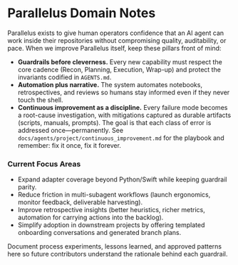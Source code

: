 # Parallelus Domain Notes

Parallelus exists to give human operators confidence that an AI agent can work inside their repositories without compromising quality, auditability, or pace. When we improve Parallelus itself, keep these pillars front of mind:

- **Guardrails before cleverness.** Every new capability must respect the core cadence (Recon, Planning, Execution, Wrap-up) and protect the invariants codified in `AGENTS.md`.
- **Automation plus narrative.** The system automates notebooks, retrospectives, and reviews so humans stay informed even if they never touch the shell.
- **Continuous improvement as a discipline.** Every failure mode becomes a root-cause investigation, with mitigations captured as durable artifacts (scripts, manuals, prompts). The goal is that each class of error is addressed once—permanently. See `docs/agents/project/continuous_improvement.md` for the playbook and remember: fix it once, fix it forever.

### Current Focus Areas
- Expand adapter coverage beyond Python/Swift while keeping guardrail parity.
- Reduce friction in multi-subagent workflows (launch ergonomics, monitor feedback, deliverable harvesting).
- Improve retrospective insights (better heuristics, richer metrics, automation for carrying actions into the backlog).
- Simplify adoption in downstream projects by offering templated onboarding conversations and generated branch plans.

Document process experiments, lessons learned, and approved patterns here so future contributors understand the rationale behind each guardrail.
